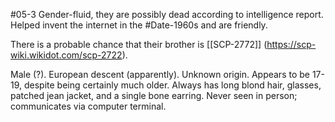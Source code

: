 #05-3
Gender-fluid, they are possibly dead according to intelligence report. Helped invent the internet in the #Date-1960s and are friendly.

There is a probable chance that their brother is [[SCP-2772]] (https://scp-wiki.wikidot.com/scp-2722).

Male (?). European descent (apparently). Unknown origin. Appears to be 17-19, despite being certainly much older. Always has long blond hair, glasses, patched jean jacket, and a single bone earring. Never seen in person; communicates via computer terminal.